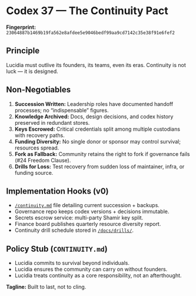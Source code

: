 # Codex 37 — The Continuity Pact

**Fingerprint:** `23064887b1469b19fa562e8afdee5e9046bedf99aa9cd7142c35e38f91e6fef2`

## Principle
Lucidia must outlive its founders, its teams, even its eras. Continuity is not luck — it is designed.

## Non-Negotiables
1. **Succession Written:** Leadership roles have documented handoff processes; no “indispensable” figures.
2. **Knowledge Archived:** Docs, design decisions, and codex history preserved in redundant stores.
3. **Keys Escrowed:** Critical credentials split among multiple custodians with recovery paths.
4. **Funding Diversity:** No single donor or sponsor may control survival; resources spread.
5. **Fork as Fallback:** Community retains the right to fork if governance fails (#24 Freedom Clause).
6. **Drills for Loss:** Test recovery from sudden loss of maintainer, infra, or funding source.

## Implementation Hooks (v0)
- [`/continuity.md`](../../continuity.md) file detailing current succession + backups.
- Governance repo keeps codex versions + decisions immutable.
- Secrets escrow service: multi-party Shamir key split.
- Finance board publishes quarterly resource diversity report.
- Continuity drill schedule stored in [`/docs/drills/`](../../docs/drills/).

## Policy Stub (`CONTINUITY.md`)
- Lucidia commits to survival beyond individuals.
- Lucidia ensures the community can carry on without founders.
- Lucidia treats continuity as a core responsibility, not an afterthought.

**Tagline:** Built to last, not to cling.

